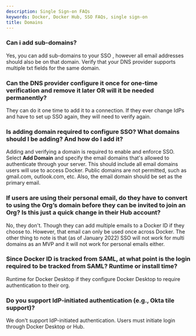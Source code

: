 ```yaml
---
description: Single Sign-on FAQs
keywords: Docker, Docker Hub, SSO FAQs, single sign-on
title: Domains
---
```


### Can i add sub-domains?

Yes, you can add sub-domains to your SSO , however all email addresses should also be on that domain. Verify that your DNS provider supports multiple txt fields for the same domain.

### Can the DNS provider configure it once for one-time verification and remove it later OR will it be needed permanently?

They can do it one time to add it to a connection. If they ever change IdPs and have to set up SSO again, they will need to verify again.

### Is adding domain required to configure SSO? What domains should I be adding? And how do I add it?

Adding and verifying a domain is required to enable and enforce SSO. Select **Add Domain** and specify the email domains that's allowed to authenticate through your server. This should include all email domains users will use to access Docker. Public domains are not permitted, such as gmail.com, outlook.com, etc. Also, the email domain should be set as the primary email.

### If users are using their personal email, do they have to convert to using the Org’s domain before they can be invited to join an Org? Is this just a quick change in their Hub account?

No, they don't. Though they can add multiple emails to a Docker ID if they choose to. However, that email can only be used once across Docker. The other thing to note is that (as of January 2022) SSO will not work for multi domains as an MVP and it will not work for personal emails either.

### Since Docker ID is tracked from SAML, at what point is the login required to be tracked from SAML? Runtime or install time?

Runtime for Docker Desktop if they configure Docker Desktop to require authentication to their org.

### Do you support IdP-initiated authentication (e.g., Okta tile support)?

We don't support IdP-initiated authentication. Users must initiate login through Docker Desktop or Hub.

